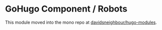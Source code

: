 # GoHugo Component / Robots

This module moved into the mono repo at [davidsneighbour/hugo-modules](https://github.com/davidsneighbour/hugo-modules/tree/main/modules/robots).
